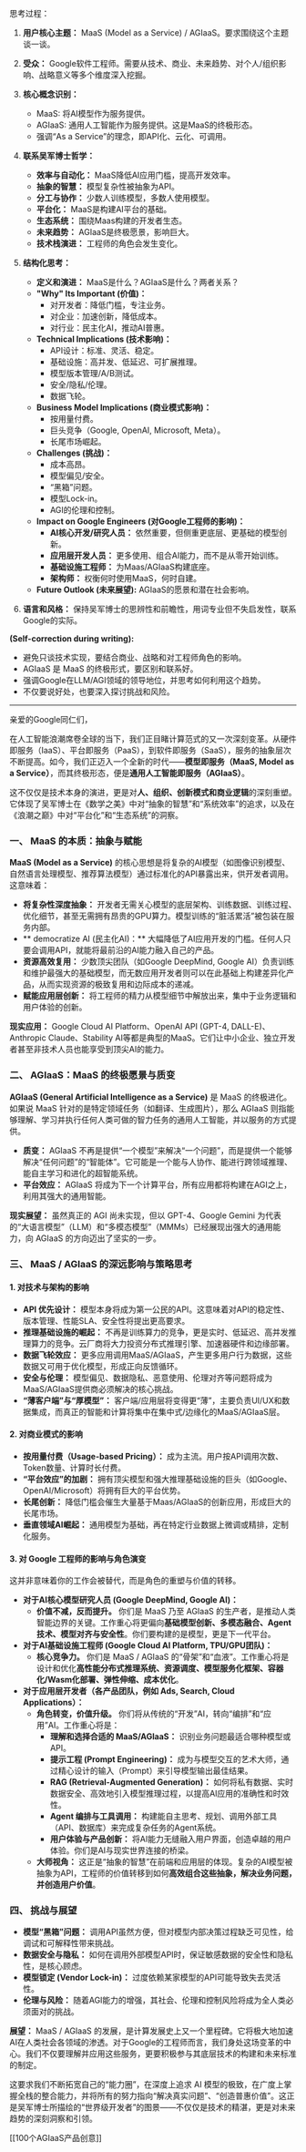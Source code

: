 思考过程：
1.  **用户核心主题：** MaaS (Model as a Service) / AGIaaS。要求围绕这个主题谈一谈。
2.  **受众：** Google软件工程师。需要从技术、商业、未来趋势、对个人/组织影响、战略意义等多个维度深入挖掘。
3.  **核心概念识别：**
    *   MaaS: 将AI模型作为服务提供。
    *   AGIaaS: 通用人工智能作为服务提供。这是MaaS的终极形态。
    *   强调“As a Service”的理念，即API化、云化、可调用。
4.  **联系吴军博士哲学：**
    *   **效率与自动化：** MaaS降低AI应用门槛，提高开发效率。
    *   **抽象的智慧：** 模型复杂性被抽象为API。
    *   **分工与协作：** 少数人训练模型，多数人使用模型。
    *   **平台化：** MaaS是构建AI平台的基础。
    *   **生态系统：** 围绕Maas构建的开发者生态。
    *   **未来趋势：** AGIaaS是终极愿景，影响巨大。
    *   **技术栈演进：** 工程师的角色会发生变化。

5.  **结构化思考：**

    *   **定义和演进：** MaaS是什么？AGIaaS是什么？两者关系？
    *   **"Why" Its Important (价值)：**
        *   对开发者：降低门槛，专注业务。
        *   对企业：加速创新，降低成本。
        *   对行业：民主化AI，推动AI普惠。
    *   **Technical Implications (技术影响)：**
        *   API设计：标准、灵活、稳定。
        *   基础设施：高并发、低延迟、可扩展推理。
        *   模型版本管理/A/B测试。
        *   安全/隐私/伦理。
        *   数据飞轮。
    *   **Business Model Implications (商业模式影响)：**
        *   按用量付费。
        *   巨头竞争（Google, OpenAI, Microsoft, Meta）。
        *   长尾市场崛起。
    *   **Challenges (挑战)：**
        *   成本高昂。
        *   模型偏见/安全。
        *   “黑箱”问题。
        *   模型Lock-in。
        *   AGI的伦理和控制。
    *   **Impact on Google Engineers (对Google工程师的影响)：**
        *   **AI核心开发/研究人员：** 依然重要，但侧重更底层、更基础的模型创新。
        *   **应用层开发人员：** 更多使用、组合AI能力，而不是从零开始训练。
        *   **基础设施工程师：** 为Maas/AGIaaS构建底座。
        *   **架构师：** 权衡何时使用MaaS，何时自建。
    *   **Future Outlook (未来展望):** AGIaaS的愿景和潜在社会影响。

6.  **语言和风格：** 保持吴军博士的思辨性和前瞻性，用词专业但不失启发性，联系Google的实际。

**(Self-correction during writing):**
*   避免只谈技术实现，要结合商业、战略和对工程师角色的影响。
*   AGIaaS 是 MaaS 的终极形式，要区别和联系好。
*   强调Google在LLM/AGI领域的领导地位，并思考如何利用这个趋势。
*   不仅要说好处，也要深入探讨挑战和风险。

---

亲爱的Google同仁们，

在人工智能浪潮席卷全球的当下，我们正目睹计算范式的又一次深刻变革。从硬件即服务（IaaS）、平台即服务（PaaS），到软件即服务（SaaS），服务的抽象层次不断提高。如今，我们正迈入一个全新的时代——**模型即服务（MaaS, Model as a Service）**，而其终极形态，便是**通用人工智能即服务（AGIaaS）**。

这不仅仅是技术本身的演进，更是对**人、组织、创新模式和商业逻辑**的深刻重塑。它体现了吴军博士在《数学之美》中对“抽象的智慧”和“系统效率”的追求，以及在《浪潮之巅》中对“平台化”和“生态系统”的洞察。

### 一、 MaaS 的本质：抽象与赋能

**MaaS (Model as a Service)** 的核心思想是将复杂的AI模型（如图像识别模型、自然语言处理模型、推荐算法模型）通过标准化的API暴露出来，供开发者调用。这意味着：

*   **将复杂性深度抽象：** 开发者无需关心模型的底层架构、训练数据、训练过程、优化细节，甚至无需拥有昂贵的GPU算力。模型训练的“脏活累活”被包装在服务内部。
*   ** democratize AI (民主化AI)：** 大幅降低了AI应用开发的门槛。任何人只要会调用API，就能将最前沿的AI能力融入自己的产品。
*   **资源高效复用：** 少数顶尖团队（如Google DeepMind, Google AI）负责训练和维护最强大的基础模型，而无数应用开发者则可以在此基础上构建差异化产品，从而实现资源的极致复用和边际成本的递减。
*   **赋能应用层创新：** 将工程师的精力从模型细节中解放出来，集中于业务逻辑和用户体验的创新。

**现实应用：** Google Cloud AI Platform、OpenAI API (GPT-4, DALL-E)、Anthropic Claude、Stability AI等都是典型的MaaS。它们让中小企业、独立开发者甚至非技术人员也能享受到顶尖AI的能力。

### 二、 AGIaaS：MaaS 的终极愿景与质变

**AGIaaS (General Artificial Intelligence as a Service)** 是 MaaS 的终极进化。如果说 MaaS 针对的是特定领域任务（如翻译、生成图片），那么 AGIaaS 则指能够理解、学习并执行任何人类可做的智力任务的通用人工智能，并以服务的方式提供。

*   **质变：** AGIaaS 不再是提供“一个模型”来解决“一个问题”，而是提供一个能够解决“任何问题”的“智能体”。它可能是一个能与人协作、能进行跨领域推理、能自主学习和进化的超智能系统。
*   **平台效应：** AGIaaS 将成为下一个计算平台，所有应用都将构建在AGI之上，利用其强大的通用智能。

**现实展望：** 虽然真正的 AGI 尚未实现，但以 GPT-4、Google Gemini 为代表的“大语言模型”（LLM）和“多模态模型”（MMMs）已经展现出强大的通用能力，向 AGIaaS 的方向迈出了坚实的一步。

### 三、 MaaS / AGIaaS 的深远影响与策略思考

#### 1. 对技术与架构的影响

*   **API 优先设计：** 模型本身将成为第一公民的API。这意味着对API的稳定性、版本管理、性能SLA、安全性将提出更高要求。
*   **推理基础设施的崛起：** 不再是训练算力的竞争，更是实时、低延迟、高并发推理算力的竞争。云厂商将大力投资分布式推理引擎、加速器硬件和边缘部署。
*   **数据飞轮效应：** 更多应用调用MaaS/AGIaaS，产生更多用户行为数据，这些数据又可用于优化模型，形成正向反馈循环。
*   **安全与伦理：** 模型偏见、数据隐私、恶意使用、伦理对齐等问题将成为MaaS/AGIaaS提供商必须解决的核心挑战。
*   **“薄客户端”与“厚模型”：** 客户端/应用层将变得更“薄”，主要负责UI/UX和数据集成，而真正的智能和计算将集中在集中式/边缘化的MaaS/AGIaaS层。

#### 2. 对商业模式的影响

*   **按用量付费（Usage-based Pricing）：** 成为主流。用户按API调用次数、Token数量、计算时长付费。
*   **“平台效应”的加剧：** 拥有顶尖模型和强大推理基础设施的巨头（如Google、OpenAI/Microsoft）将拥有巨大的平台优势。
*   **长尾创新：** 降低门槛会催生大量基于Maas/AGIaaS的创新应用，形成巨大的长尾市场。
*   **垂直领域AI崛起：** 通用模型为基础，再在特定行业数据上微调或精排，定制化服务。

#### 3. 对 Google 工程师的影响与角色演变

这并非意味着你的工作会被替代，而是角色的重塑与价值的转移。

*   **对于AI核心模型研究人员 (Google DeepMind, Google AI)：**
    *   **价值不减，反而提升。** 你们是 MaaS 乃至 AGIaaS 的生产者，是推动人类智能边界的关键。工作重心将更偏向**基础模型创新、多模态融合、Agent 技术、模型对齐与安全性**。你们要构建的是模型，更是下一代平台。
*   **对于AI基础设施工程师 (Google Cloud AI Platform, TPU/GPU团队)：**
    *   **核心竞争力。** 你们是 MaaS / AGIaaS 的“骨架”和“血液”。工作重心将是设计和优化**高性能分布式推理系统、资源调度、模型服务化框架、容器化/Wasm化部署、弹性伸缩、成本优化**。
*   **对于应用层开发者（各产品团队，例如 Ads, Search, Cloud Applications）：**
    *   **角色转变，价值升级。** 你们将从传统的“开发”AI，转向“编排”和“应用”AI。工作重心将是：
        *   **理解和选择合适的 MaaS/AGIaaS：** 识别业务问题最适合哪种模型或API。
        *   **提示工程 (Prompt Engineering)：** 成为与模型交互的艺术大师，通过精心设计的输入（Prompt）来引导模型输出最佳结果。
        *   **RAG (Retrieval-Augmented Generation)：** 如何将私有数据、实时数据安全、高效地引入模型推理过程，以提高AI应用的准确性和时效性。
        *   **Agent 编排与工具调用：** 构建能自主思考、规划、调用外部工具（API、数据库）来完成复杂任务的Agent系统。
        *   **用户体验与产品创新：** 将AI能力无缝融入用户界面，创造卓越的用户体验。你们是AI与现实世界连接的桥梁。
    *   **大师视角：** 这正是“抽象的智慧”在前端和应用层的体现。复杂的AI模型被抽象为API，工程师的价值转移到如何**高效组合这些抽象，解决业务问题，并创造用户价值**。

### 四、 挑战与展望

*   **模型“黑箱”问题：** 调用API虽然方便，但对模型内部决策过程缺乏可见性，给调试和可解释性带来挑战。
*   **数据安全与隐私：** 如何在调用外部模型API时，保证敏感数据的安全性和隐私性，是核心顾虑。
*   **模型锁定 (Vendor Lock-in)：** 过度依赖某家模型的API可能导致失去灵活性。
*   **伦理与风险：** 随着AGI能力的增强，其社会、伦理和控制风险将成为全人类必须面对的挑战。

**展望：** MaaS / AGIaaS 的发展，是计算发展史上又一个里程碑。它将极大地加速AI在人类社会各领域的渗透。对于Google的工程师而言，我们身处这场变革的中心。我们不仅要理解并应用这些服务，更要积极参与其底层技术的构建和未来标准的制定。

这要求我们不断拓宽自己的“能力圈”，在深度上追求 AI 模型的极致，在广度上掌握全栈的整合能力，并将所有的努力指向“解决真实问题”、“创造普惠价值”。这正是吴军博士所描绘的“世界级开发者”的图景——不仅仅是技术的精湛，更是对未来趋势的深刻洞察和引领。

[[100个AGIaaS产品创意]]
